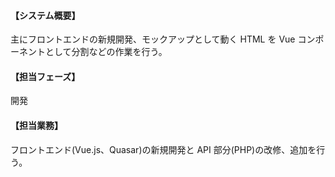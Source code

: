 #### 【システム概要】

主にフロントエンドの新規開発、モックアップとして動く HTML を Vue コンポーネントとして分割などの作業を行う。

#### 【担当フェーズ】

開発

#### 【担当業務】

フロントエンド(Vue.js、Quasar)の新規開発と API 部分(PHP)の改修、追加を行う。
